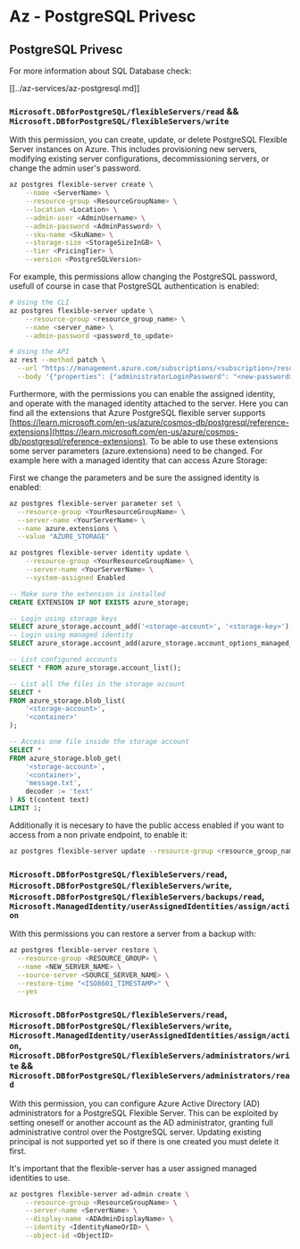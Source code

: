 # Az - PostgreSQL Privesc

## PostgreSQL Privesc
For more information about SQL Database check:

[[../az-services/az-postgresql.md]]

### `Microsoft.DBforPostgreSQL/flexibleServers/read` && `Microsoft.DBforPostgreSQL/flexibleServers/write`

With this permission, you can create, update, or delete PostgreSQL Flexible Server instances on Azure. This includes provisioning new servers, modifying existing server configurations, decommissioning servers, or change the admin user's password.

```bash
az postgres flexible-server create \
    --name <ServerName> \
    --resource-group <ResourceGroupName> \
    --location <Location> \
    --admin-user <AdminUsername> \
    --admin-password <AdminPassword> \
    --sku-name <SkuName> \
    --storage-size <StorageSizeInGB> \
    --tier <PricingTier> \
    --version <PostgreSQLVersion>
```

For example, this permissions allow changing the PostgreSQL password, usefull of course in case that PostgreSQL authentication is enabled:

```bash
# Using the CLI
az postgres flexible-server update \
    --resource-group <resource_group_name> \
    --name <server_name> \
    --admin-password <password_to_update>

# Using the API
az rest --method patch \
  --url "https://management.azure.com/subscriptions/<subscription>/resourceGroups/<res-group>/providers/Microsoft.DBforPostgreSQL/flexibleServers/<server-name>?api-version=2024-11-01-preview" \
  --body '{"properties": {"administratorLoginPassword": "<new-password>"}}
```

Furthermore, with the permissions you can enable the assigned identity, and operate with the managed identity attached to the server. Here you can find all the extensions that Azure PostgreSQL flexible server supports [https://learn.microsoft.com/en-us/azure/cosmos-db/postgresql/reference-extensions](https://learn.microsoft.com/en-us/azure/cosmos-db/postgresql/reference-extensions). To be able to use these extensions some server parameters (azure.extensions) need to be changed. For example here with a managed identity that can access Azure Storage:

First we change the parameters and be sure the assigned identity is enabled:
```bash
az postgres flexible-server parameter set \
  --resource-group <YourResourceGroupName> \
  --server-name <YourServerName> \
  --name azure.extensions \
  --value "AZURE_STORAGE"

az postgres flexible-server identity update \
    --resource-group <YourResourceGroupName> \
    --server-name <YourServerName> \
    --system-assigned Enabled
```
```sql 
-- Make sure the extension is installed
CREATE EXTENSION IF NOT EXISTS azure_storage;

-- Login using storage keys
SELECT azure_storage.account_add('<storage-account>', '<storage-key>');
-- Login using managed identity
SELECT azure_storage.account_add(azure_storage.account_options_managed_identity('<storage-account>', 'blob'));

-- List configured accounts
SELECT * FROM azure_storage.account_list();

-- List all the files in the storage account
SELECT *
FROM azure_storage.blob_list(
    '<storage-account>',
    '<container>'
);

-- Access one file inside the storage account
SELECT *
FROM azure_storage.blob_get(
    '<storage-account>',
    '<container>',
    'message.txt',
    decoder := 'text'
) AS t(content text)
LIMIT 1;
```

Additionally it is necesary to have the public access enabled if you want to access from a non private endpoint, to enable it:

```bash
az postgres flexible-server update --resource-group <resource_group_name> --server-name <server_name> --public-access Enabled
```

### `Microsoft.DBforPostgreSQL/flexibleServers/read`, `Microsoft.DBforPostgreSQL/flexibleServers/write`, `Microsoft.DBforPostgreSQL/flexibleServers/backups/read`, `Microsoft.ManagedIdentity/userAssignedIdentities/assign/action`

With this permissions you can restore a server from a backup with:

```bash
az postgres flexible-server restore \
  --resource-group <RESOURCE_GROUP> \
  --name <NEW_SERVER_NAME> \
  --source-server <SOURCE_SERVER_NAME> \
  --restore-time "<ISO8601_TIMESTAMP>" \
  --yes

```

### `Microsoft.DBforPostgreSQL/flexibleServers/read`, `Microsoft.DBforPostgreSQL/flexibleServers/write`, `Microsoft.ManagedIdentity/userAssignedIdentities/assign/action`, `Microsoft.DBforPostgreSQL/flexibleServers/administrators/write` && `Microsoft.DBforPostgreSQL/flexibleServers/administrators/read`

With this permission, you can configure Azure Active Directory (AD) administrators for a PostgreSQL Flexible Server. This can be exploited by setting oneself or another account as the AD administrator, granting full administrative control over the PostgreSQL server. Updating existing principal is not supported yet so if there is one created you must delete it first.

It's important that the flexible-server has a user assigned managed identities to use.

```bash
az postgres flexible-server ad-admin create \
    --resource-group <ResourceGroupName> \
    --server-name <ServerName> \
    --display-name <ADAdminDisplayName> \
    --identity <IdentityNameOrID> \
    --object-id <ObjectID>
```

